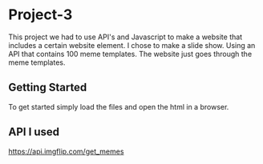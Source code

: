 # Project-3

This project we had to use API's and Javascript to make a website that includes a certain website element. I chose to make a slide show. Using an API that contains 100 meme templates. The website just goes through the meme templates.

## Getting Started

To get started simply load the files and open the html in a browser. 

## API I used

https://api.imgflip.com/get_memes
